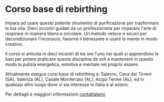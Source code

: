 # Corso base di rebirthing

Impara ad usare questo potente strumento di purificazione per trasformare la tua vita. Dieci incontri guidati da un professionista per imparare l'arte di respirare in maniera libera e circolare. Un metodo veloce e sicuro per decondizionare l'inconscio, favorire il benessere e usare la mente in modo creativo.

Il corso si articola in dieci incontri di tre ore l'uno nei quali si apprendono le basi per potere praticare questa disciplina da soli e mantenere in questo modo la pulizia energetica, emotiva e mentale nel proprio essere.

Attualmente eseguo corsi base di rebirthing a: Salerno, Cava dei Tirreni (SA), Valenza (AL), Casale Monferrato (AL), Acqui Terme (AL), ed in qualsiasi altro luogo dove vi sia interesse in Italia e al estero.

Per dettagli e maggiori informazioni [contattatemi](../contatto.md).
